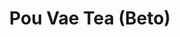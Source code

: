 ---
title: "Pou Vae Tea (Beto)"
url: /hanga-roa/pou-vae-tea-beto-atamu-te-kena/
shop: supermercado
---